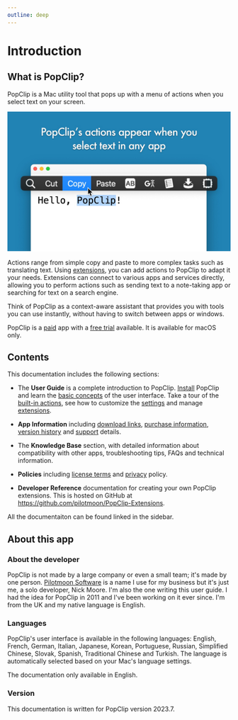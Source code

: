 ```yaml
---
outline: deep
---
```


# Introduction

## What is PopClip?

PopClip is a Mac utility tool that pops up with a menu of actions when you select text on your screen.

![PopClip screenshot](./shot-popclip.jpg "Screenshot of PopClip")

Actions range from simple copy and paste to more complex tasks such as translating text. Using [extensions](/guide/extensions), you can add actions to PopClip to adapt it your needs. Extensions can connect to various apps and services directly, allowing you to perform actions such as sending text to a note-taking app or searching for text on a search engine.

Think of PopClip as a context-aware assistant that provides you with tools you can use instantly, without having to switch between apps or windows.

PopClip is a [paid](/buy) app with a [free trial](/download) available. It is available for macOS only.

## **Contents**

This documentation includes the following sections:

* The **User Guide** is a complete introduction to PopClip. [Install](/guide/install) PopClip and learn the [basic concepts](/guide/basics) of the user interface. Take a tour of the [built-in actions](/guide/actions), see how to customize the [settings](/guide/settings) and manage [extensions](/guide/extensions).

* **App Information** including [download links](/download), [purchase information](/buy), [version history](/changelog) and [support](/support) details.

* The **Knowledge Base** section, with detailed information about compatibility with other apps, troubleshooting tips, FAQs and technical information.

* **Policies** including [license terms](/terms) and [privacy](/privacy) policy.

* **Developer Reference** documentation for creating your own PopClip extensions. This is hosted on GitHub at <https://github.com/pilotmoon/PopClip-Extensions>.
  
All the documentaiton can be found linked in the sidebar.

## About this app

### About the developer

PopClip is not made by a large company or even a small team; it's made by one person. [Pilotmoon Software](https://pilotmoon.com/about/) is a name I use for my business but it's just me, a solo developer, Nick Moore. I'm also the one writing this user guide. I had the idea for PopClip in 2011 and I've been working on it ever since. I'm from the UK and my native language is English.

### Languages

PopClip's user interface is available in the following languages: English, French, German, Italian, Japanese, Korean, Portuguese, Russian, Simplified Chinese, Slovak, Spanish, Traditional Chinese and Turkish. The language is automatically selected based on your Mac's language settings.

The documentation only available in English.

### Version

This documentation is written for PopClip version 2023.7.
